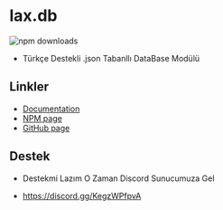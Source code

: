 # lax.db
![npm downloads](https://img.shields.io/npm/dt/lax.db)
+ Türkçe Destekli .json Tabanllı DataBase Modülü

## Linkler

- [Documentation](https://volrize.gitbook.io/lax-db/)
- [NPM page]()
- [GitHub page](https://github.com/Volrize/lax.db)

## Destek

+ Destekmi Lazım O Zaman Discord Sunucumuza Gel
- https://discord.gg/KegzWPfpvA
